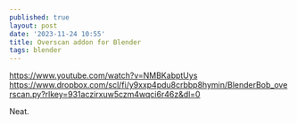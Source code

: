 ```yaml
---
published: true
layout: post
date: '2023-11-24 10:55'
title: Overscan addon for Blender
tags: blender 
---
```

<https://www.youtube.com/watch?v=NMBKabptUys>  
<https://www.dropbox.com/scl/fi/y9xxp4pdu8crbbp8hymin/BlenderBob_overscan.py?rlkey=931aczirxuw5czm4wqci6r46z&dl=0>

Neat.

